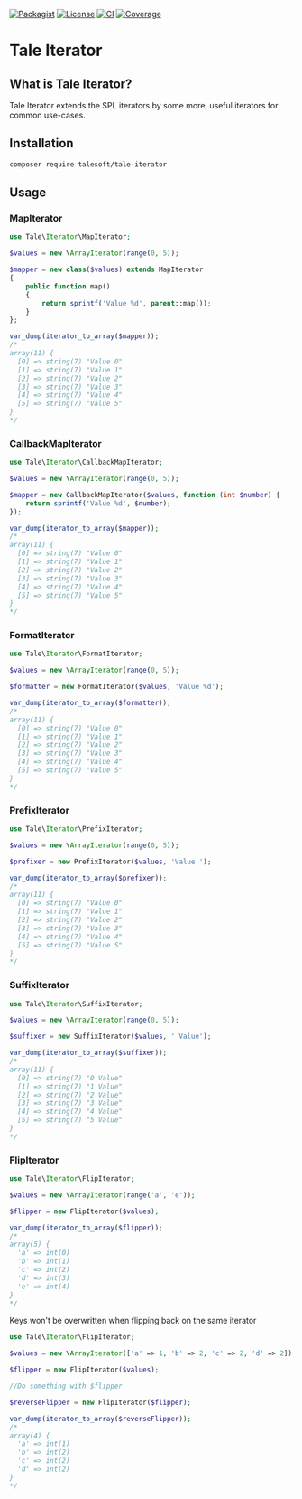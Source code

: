 
[![Packagist](https://img.shields.io/packagist/v/talesoft/tale-iterator.svg?style=for-the-badge)](https://packagist.org/packages/talesoft/tale-iterator)
[![License](https://img.shields.io/github/license/Talesoft/tale-iterator.svg?style=for-the-badge)](https://github.com/Talesoft/tale-iterator/blob/master/LICENSE.md)
[![CI](https://img.shields.io/travis/Talesoft/tale-iterator.svg?style=for-the-badge)](https://travis-ci.org/Talesoft/tale-iterator)
[![Coverage](https://img.shields.io/codeclimate/coverage/Talesoft/tale-iterator.svg?style=for-the-badge)](https://codeclimate.com/github/Talesoft/tale-iterator)

Tale Iterator
===========

What is Tale Iterator?
--------------------

Tale Iterator extends the SPL iterators by some more, useful iterators for common use-cases.


Installation
------------

```bash
composer require talesoft/tale-iterator
```

Usage
-----

### MapIterator
```php
use Tale\Iterator\MapIterator;

$values = new \ArrayIterator(range(0, 5));

$mapper = new class($values) extends MapIterator
{
    public function map()
    {
        return sprintf('Value %d', parent::map());
    }
};

var_dump(iterator_to_array($mapper));
/*
array(11) {
  [0] => string(7) "Value 0"
  [1] => string(7) "Value 1"
  [2] => string(7) "Value 2"
  [3] => string(7) "Value 3"
  [4] => string(7) "Value 4"
  [5] => string(7) "Value 5"
}
*/
```

### CallbackMapIterator
```php
use Tale\Iterator\CallbackMapIterator;

$values = new \ArrayIterator(range(0, 5));

$mapper = new CallbackMapIterator($values, function (int $number) {
    return sprintf('Value %d', $number);
});

var_dump(iterator_to_array($mapper));
/*
array(11) {
  [0] => string(7) "Value 0"
  [1] => string(7) "Value 1"
  [2] => string(7) "Value 2"
  [3] => string(7) "Value 3"
  [4] => string(7) "Value 4"
  [5] => string(7) "Value 5"
}
*/
```

### FormatIterator
```php
use Tale\Iterator\FormatIterator;

$values = new \ArrayIterator(range(0, 5));

$formatter = new FormatIterator($values, 'Value %d');

var_dump(iterator_to_array($formatter));
/*
array(11) {
  [0] => string(7) "Value 0"
  [1] => string(7) "Value 1"
  [2] => string(7) "Value 2"
  [3] => string(7) "Value 3"
  [4] => string(7) "Value 4"
  [5] => string(7) "Value 5"
}
*/
```

### PrefixIterator
```php
use Tale\Iterator\PrefixIterator;

$values = new \ArrayIterator(range(0, 5));

$prefixer = new PrefixIterator($values, 'Value ');

var_dump(iterator_to_array($prefixer));
/*
array(11) {
  [0] => string(7) "Value 0"
  [1] => string(7) "Value 1"
  [2] => string(7) "Value 2"
  [3] => string(7) "Value 3"
  [4] => string(7) "Value 4"
  [5] => string(7) "Value 5"
}
*/
```

### SuffixIterator
```php
use Tale\Iterator\SuffixIterator;

$values = new \ArrayIterator(range(0, 5));

$suffixer = new SuffixIterator($values, ' Value');

var_dump(iterator_to_array($suffixer));
/*
array(11) {
  [0] => string(7) "0 Value"
  [1] => string(7) "1 Value"
  [2] => string(7) "2 Value"
  [3] => string(7) "3 Value"
  [4] => string(7) "4 Value"
  [5] => string(7) "5 Value"
}
*/
```

### FlipIterator
```php
use Tale\Iterator\FlipIterator;

$values = new \ArrayIterator(range('a', 'e'));

$flipper = new FlipIterator($values);

var_dump(iterator_to_array($flipper));
/*
array(5) {
  'a' => int(0)
  'b' => int(1)
  'c' => int(2)
  'd' => int(3)
  'e' => int(4)
}
*/
```

Keys won't be overwritten when flipping back on the same iterator

```php
use Tale\Iterator\FlipIterator;

$values = new \ArrayIterator(['a' => 1, 'b' => 2, 'c' => 2, 'd' => 2]);

$flipper = new FlipIterator($values);

//Do something with $flipper

$reverseFlipper = new FlipIterator($flipper);

var_dump(iterator_to_array($reverseFlipper));
/*
array(4) {
  'a' => int(1)
  'b' => int(2)
  'c' => int(2)
  'd' => int(2)
}
*/
```
